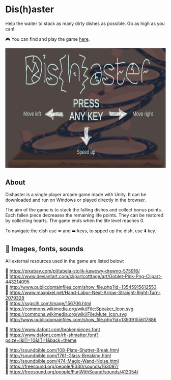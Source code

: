 # Dis(h)aster
Help the waiter to stack as many dirty dishes as possible. Go as high as you can!

:video_game: You can find and play the game [here](https://monkog.itch.io/dishaster).

![Gameplay](./.Docs/Gameplay.gif)

## About

Dishaster is a single player arcade game made with Unity. It can be downloaded and run on Windows or played directly in the browser.

The aim of the game is to stack the falling dishes and collect bonus points. Each fallen piece decreases the remaining life points. They can be restored by collecting hearts. The game ends when the life level reaches 0.  

To navigate the dish use :arrow_left: and :arrow_right: keys, to spped up the dish, use :arrow_down: key.


## :link: Images, fonts, sounds
All external resources used in the game are listed below:

:art: https://pixabay.com/pl/tabela-stolik-kawowy-drewno-575916/  
:art: https://www.deviantart.com/clipartcotttage/art/Goblet-Pink-Png-Clipart-443214095  
:art: http://www.publicdomainfiles.com/show_file.php?id=13545915612553  
:art: https://www.maxpixel.net/Hand-Labor-Next-Arrow-Straight-Right-Turn-2079328  
:art: https://svgsilh.com/image/156706.html  
:art: https://commons.wikimedia.org/wiki/File:Speaker_Icon.svg  
:art: https://commons.wikimedia.org/wiki/File:Mute_Icon.svg  
:art: http://www.publicdomainfiles.com/show_file.php?id=13939155617886  
  
:pencil: https://www.dafont.com/brokenpieces.font  
:pencil: https://www.dafont.com/rh-shmatter.font?psize=l&l[]=10&l[]=1&back=theme  
  
:musical_note: http://soundbible.com/108-Plate-Shatter-Break.html  
:musical_note: http://soundbible.com/1761-Glass-Breaking.html  
:musical_note: http://soundbible.com/474-Magic-Wand-Noise.html  
:musical_note: https://freesound.org/people/E330/sounds/163097/  
:musical_note: https://freesound.org/people/FunWithSound/sounds/412054/

